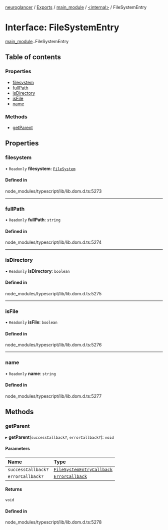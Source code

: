 [neuroglancer](../README.md) / [Exports](../modules.md) / [main\_module](../modules/main_module.md) / [<internal\>](../modules/main_module._internal_.md) / FileSystemEntry

# Interface: FileSystemEntry

[main_module](../modules/main_module.md).[<internal>](../modules/main_module._internal_.md).FileSystemEntry

## Table of contents

### Properties

- [filesystem](main_module._internal_.FileSystemEntry.md#filesystem)
- [fullPath](main_module._internal_.FileSystemEntry.md#fullpath)
- [isDirectory](main_module._internal_.FileSystemEntry.md#isdirectory)
- [isFile](main_module._internal_.FileSystemEntry.md#isfile)
- [name](main_module._internal_.FileSystemEntry.md#name)

### Methods

- [getParent](main_module._internal_.FileSystemEntry.md#getparent)

## Properties

### filesystem

• `Readonly` **filesystem**: [`FileSystem`](../modules/main_module._internal_.md#filesystem)

#### Defined in

node_modules/typescript/lib/lib.dom.d.ts:5273

___

### fullPath

• `Readonly` **fullPath**: `string`

#### Defined in

node_modules/typescript/lib/lib.dom.d.ts:5274

___

### isDirectory

• `Readonly` **isDirectory**: `boolean`

#### Defined in

node_modules/typescript/lib/lib.dom.d.ts:5275

___

### isFile

• `Readonly` **isFile**: `boolean`

#### Defined in

node_modules/typescript/lib/lib.dom.d.ts:5276

___

### name

• `Readonly` **name**: `string`

#### Defined in

node_modules/typescript/lib/lib.dom.d.ts:5277

## Methods

### getParent

▸ **getParent**(`successCallback?`, `errorCallback?`): `void`

#### Parameters

| Name | Type |
| :------ | :------ |
| `successCallback?` | [`FileSystemEntryCallback`](main_module._internal_.FileSystemEntryCallback.md) |
| `errorCallback?` | [`ErrorCallback`](main_module._internal_.ErrorCallback.md) |

#### Returns

`void`

#### Defined in

node_modules/typescript/lib/lib.dom.d.ts:5278
